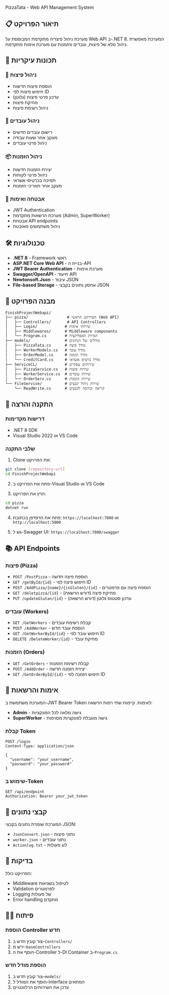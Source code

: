  PizzaTata - Web API Management System

## 📋 תיאור הפרויקט
מערכת ניהול פיצריה מתקדמת המבוססת על Web API ב-.NET 8. המערכת מאפשרת ניהול מלא של פיצות, עובדים והזמנות עם מערכת אימות מתקדמת.

## 🚀 תכונות עיקריות

### 🍕 ניהול פיצות
- הוספת פיצות חדשות
- חיפוש פיצות לפי ID
- עדכון פרטי פיצות (גלוטן)
- מחיקת פיצות
- ניהול רשימת פיצות

### 👥 ניהול עובדים
- רישום עובדים חדשים
- מעקב אחר שעות עבודה
- ניהול פרטי עובדים

### 📦 ניהול הזמנות
- יצירת הזמנות חדשות
- ניהול פרטי לקוחות
- תמיכה בכרטיסי אשראי
- מעקב אחר תאריכי הזמנות

### 🔐 אבטחה ואימות
- JWT Authentication
- מערכת הרשאות מתקדמת (Admin, SuperWorker)
- אבטחת API endpoints
- ניהול משתמשים מאובטח

## 🛠️ טכנולוגיות

- **.NET 8** - Framework ראשי
- **ASP.NET Core Web API** - בניית ה-API
- **JWT Bearer Authentication** - מערכת אימות
- **Swagger/OpenAPI** - תיעוד API
- **Newtonsoft.Json** - עיבוד JSON
- **File-based Storage** - אחסון נתונים בקבצי JSON

## 📁 מבנה הפרויקט

```
FinishProjectWebapi/
├── pizza/                 # הפרויקט הראשי (Web API)
│   ├── Controllers/       # API Controllers
│   ├── Login/            # שירותי אימות
│   ├── Middlewares/      # Middleware components
│   └── Program.cs        # הגדרת האפליקציה
├── models/               # מודלים של הנתונים
│   ├── PizzaTata.cs      # מודל פיצה
│   ├── WorkerModels.cs   # מודל עובד
│   ├── OrderModel.cs     # מודל הזמנה
│   └── CreditCard.cs     # מודל כרטיס אשראי
├── ServiceCL/            # שירותים עסקיים
│   ├── PizzaService.cs   # שירות פיצות
│   ├── WorkerService.cs  # שירות עובדים
│   └── OrderServ.cs      # שירות הזמנות
└── FileServise/          # שירות ניהול קבצים
    └── ReadWrite.cs      # קריאה וכתיבה לקבצים
```

## 🚀 התקנה והרצה

### דרישות מקדימות
- .NET 8 SDK
- Visual Studio 2022 או VS Code

### שלבי התקנה
1. Clone את הפרויקט:
```bash
git clone [repository-url]
cd FinishProjectWebapi
```

2. פתח את הפרויקט ב-Visual Studio או VS Code

3. הרץ את הפרויקט:
```bash
cd pizza
dotnet run
```

4. פתח את הדפדפן בכתובת: `https://localhost:7000` או `http://localhost:5000`

5. גש ל-Swagger UI: `https://localhost:7000/swagger`

## 📚 API Endpoints

### פיצות (Pizza)
- `POST /PostPizza` - הוספת פיצה חדשה
- `GET /getById/{id}` - חיפוש פיצה לפי ID
- `POST /AddPizza/{name}/{isGluten}/{id}` - הוספת פיצה עם פרמטרים
- `GET /deletpizza/{id}` - מחיקת פיצה (דורש הרשאה)
- `PUT /updateGlutan/{id}` - עדכון סטטוס גלוטן (דורש הרשאה)

### עובדים (Workers)
- `GET /GetWorkers` - קבלת רשימת עובדים
- `POST /AddWorker` - הוספת עובד חדש
- `GET /GetWorkerById/{id}` - חיפוש עובד לפי ID
- `DELETE /DeleteWorker/{id}` - מחיקת עובד

### הזמנות (Orders)
- `GET /GetOrders` - קבלת רשימת הזמנות
- `POST /AddOrder` - יצירת הזמנה חדשה
- `GET /GetOrderById/{id}` - חיפוש הזמנה לפי ID

## 🔐 אימות והרשאות

המערכת משתמשת ב-JWT Bearer Token לאימות. קיימות שתי רמות הרשאה:
- **Admin** - גישה מלאה לכל הפונקציות
- **SuperWorker** - גישה מוגבלת לפונקציות מסוימות

### קבלת Token
```http
POST /login
Content-Type: application/json

{
  "username": "your_username",
  "password": "your_password"
}
```

### שימוש ב-Token
```http
GET /api/endpoint
Authorization: Bearer your_jwt_token
```

## 📝 קבצי נתונים

המערכת שומרת נתונים בקבצי JSON:
- `JsonConvert.json` - נתוני פיצות
- `worker.json` - נתוני עובדים
- `Actionlog.txt` - לוג פעולות

## 🧪 בדיקות

הפרויקט כולל:
- Middleware לטיפול בשגיאות
- Validation לפרמטרים
- Logging של פעולות
- Error handling מתקדם

## 👨‍💻 פיתוח

### הוספת Controller חדש
1. צור קובץ חדש ב-`Controllers/`
2. ירש מ-`baseControllers`
3. הוסף את ה-Controller ל-DI Container ב-`Program.cs`

### הוספת מודל חדש
1. צור קובץ חדש ב-`models/`
2. הוסף את המודל ל-Interface המתאים
3. עדכן את השירותים הרלוונטיים


